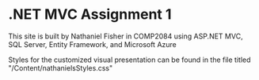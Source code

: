 <h1>.NET MVC Assignment 1</h1>

<p>This site is built by Nathaniel Fisher in COMP2084 using ASP.NET MVC, SQL Server, Entity Framework, and Microsoft Azure</p>
<p>Styles for the customized visual presentation can be found in the file titled "/Content/nathanielsStyles.css"</p>